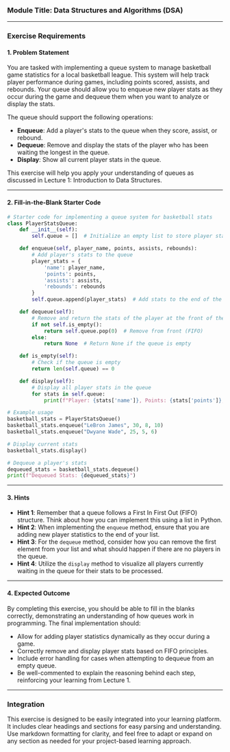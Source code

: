 ### Module Title: Data Structures and Algorithms (DSA)

---

### Exercise Requirements

#### 1. Problem Statement
You are tasked with implementing a queue system to manage basketball game statistics for a local basketball league. This system will help track player performance during games, including points scored, assists, and rebounds. Your queue should allow you to enqueue new player stats as they occur during the game and dequeue them when you want to analyze or display the stats.

The queue should support the following operations:
- **Enqueue**: Add a player's stats to the queue when they score, assist, or rebound.
- **Dequeue**: Remove and display the stats of the player who has been waiting the longest in the queue.
- **Display**: Show all current player stats in the queue.

This exercise will help you apply your understanding of queues as discussed in Lecture 1: Introduction to Data Structures.

---

#### 2. Fill-in-the-Blank Starter Code

```python
# Starter code for implementing a queue system for basketball stats
class PlayerStatsQueue:
    def __init__(self):
        self.queue = []  # Initialize an empty list to store player stats

    def enqueue(self, player_name, points, assists, rebounds):
        # Add player's stats to the queue
        player_stats = {
            'name': player_name,
            'points': points,
            'assists': assists,
            'rebounds': rebounds
        }
        self.queue.append(player_stats)  # Add stats to the end of the queue

    def dequeue(self):
        # Remove and return the stats of the player at the front of the queue
        if not self.is_empty():
            return self.queue.pop(0)  # Remove from front (FIFO)
        else:
            return None  # Return None if the queue is empty

    def is_empty(self):
        # Check if the queue is empty
        return len(self.queue) == 0

    def display(self):
        # Display all player stats in the queue
        for stats in self.queue:
            print(f"Player: {stats['name']}, Points: {stats['points']}, Assists: {stats['assists']}, Rebounds: {stats['rebounds']}")

# Example usage
basketball_stats = PlayerStatsQueue()
basketball_stats.enqueue("LeBron James", 30, 8, 10)
basketball_stats.enqueue("Dwyane Wade", 25, 5, 6)

# Display current stats
basketball_stats.display()

# Dequeue a player's stats
dequeued_stats = basketball_stats.dequeue()
print(f"Dequeued Stats: {dequeued_stats}")
```

---

#### 3. Hints
- **Hint 1**: Remember that a queue follows a First In First Out (FIFO) structure. Think about how you can implement this using a list in Python.
- **Hint 2**: When implementing the `enqueue` method, ensure that you are adding new player statistics to the end of your list.
- **Hint 3**: For the `dequeue` method, consider how you can remove the first element from your list and what should happen if there are no players in the queue.
- **Hint 4**: Utilize the `display` method to visualize all players currently waiting in the queue for their stats to be processed.

---

#### 4. Expected Outcome
By completing this exercise, you should be able to fill in the blanks correctly, demonstrating an understanding of how queues work in programming. The final implementation should:
- Allow for adding player statistics dynamically as they occur during a game.
- Correctly remove and display player stats based on FIFO principles.
- Include error handling for cases when attempting to dequeue from an empty queue.
- Be well-commented to explain the reasoning behind each step, reinforcing your learning from Lecture 1.

---

### Integration
This exercise is designed to be easily integrated into your learning platform. It includes clear headings and sections for easy parsing and understanding. Use markdown formatting for clarity, and feel free to adapt or expand on any section as needed for your project-based learning approach.
